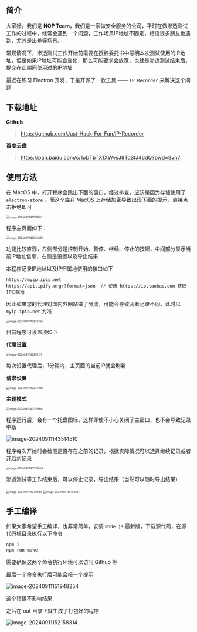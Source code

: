 ## 简介

大家好，我们是 **NOP Team**，我们是一家做安全服务的公司，平时在做渗透测试工作的过程中，经常会遇到一个问题，工作场景IP地址不固定，相信很多朋友也遇到，尤其是出差等场景。

常规情况下，渗透测试工作开始前需要在授权委托书中写明本次测试使用的IP地址，但是如果IP地址可能会变化，那么可能要求会放宽，也就是渗透测试结束后，提交在此期间使用过的IP地址

最近在练习 Electron 开发，于是开源了一款工具 —— `IP Recorder` 来解决这个问题



## 下载地址 

**Github**

> https://github.com/Just-Hack-For-Fun/IP-Recorder



**百度云盘**

> https://pan.baidu.com/s/1oDTbTX1XWvsJ8TqSfJ46dQ?pwd=9vn7



## 使用方法

在 MacOS 中，打开程序会跳出下面的窗口，经过排查，应该是因为存储使用了 `electron-store` ，而这个库在 MacOS 上存储加密导致出现下面的提示，直接点击拒绝即可 

<img src="http://mweb-tc.oss-cn-beijing.aliyuncs.com/2024-09-11-061755.png" alt="image-20240911141754863" style="zoom:50%;" />

程序主页面如下：

<img src="http://mweb-tc.oss-cn-beijing.aliyuncs.com/2024-09-11-062044.png" alt="image-20240911142043691" style="zoom:50%;" />

功能比较直观，左侧部分是控制开始、暂停、继续、停止的按钮，中间部分显示当前IP地址信息，右侧是设置以及导出结果

本程序记录IP地址以及IP归属地使用的接口如下

```
https://myip.ipip.net
https://api.ipify.org/?format=json  // 使用 https://ip.taobao.com 获取IP归属地
```

因此如果您的代理对国内外网站做了分流，可能会导致两者记录不同，此时以 `myip.ipip.net` 为准

<img src="http://mweb-tc.oss-cn-beijing.aliyuncs.com/2024-09-11-062545.png" alt="image-20240911142545455" style="zoom:50%;" />

目前程序可设置项如下

**代理设置**

<img src="http://mweb-tc.oss-cn-beijing.aliyuncs.com/2024-09-11-062958.png" alt="image-20240911142958177" style="zoom: 50%;" />

每次设置代理后，1分钟内，主页面的当前IP就会刷新



**请求设置**

<img src="http://mweb-tc.oss-cn-beijing.aliyuncs.com/2024-09-11-063245.png" alt="image-20240911143244939" style="zoom:50%;" />



**主题模式**

<img src="http://mweb-tc.oss-cn-beijing.aliyuncs.com/2024-09-11-063314.png" alt="image-20240911143313866" style="zoom:50%;" />



程序运行后，会有一个托盘图标，这样即使不小心关闭了主窗口，也不会导致记录中断

![image-20240911143514510](http://mweb-tc.oss-cn-beijing.aliyuncs.com/2024-09-11-063515.png)



程序每次开始时会检测是否存在之前的记录，根据实际情况可以选择继续记录或者开启新记录

<img src="http://mweb-tc.oss-cn-beijing.aliyuncs.com/2024-09-11-063600.png" alt="image-20240911143559659" style="zoom:50%;" />



渗透测试等工作结束后，可以停止记录，导出结果（当然可以随时导出结果）

<img src="http://mweb-tc.oss-cn-beijing.aliyuncs.com/2024-09-11-063712.png" alt="image-20240911143711689" style="zoom:50%;" />

<img src="http://mweb-tc.oss-cn-beijing.aliyuncs.com/2024-09-11-065705.png" alt="image-20240911145704651" style="zoom:50%;" />



## 手工编译

如果大家希望手工编译，也非常简单，安装 `Node.js` 最新版，下载源代码，在源代码根目录执行以下命令

```bash
npm i 
npm run make 
```

需要确保这两个命令执行环境可以访问 Github 等

最后一个命令执行后可能会报一个提示

![image-20240911151948254](http://mweb-tc.oss-cn-beijing.aliyuncs.com/2024-09-11-071948.png)

这个错误不影响结果



之后在 out 目录下就生成了打包好的程序

![image-20240911152158314](http://mweb-tc.oss-cn-beijing.aliyuncs.com/2024-09-11-072158.png)

